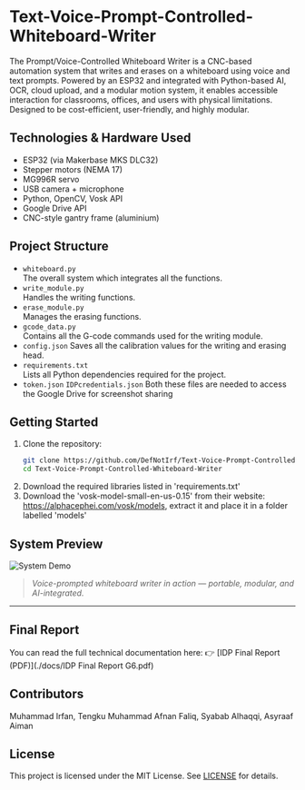 # Text-Voice-Prompt-Controlled-Whiteboard-Writer
The Prompt/Voice-Controlled Whiteboard Writer is a CNC-based automation system that writes and erases on a whiteboard using voice and text prompts. Powered by an ESP32 and integrated with Python-based AI, OCR, cloud upload, and a modular motion system, it enables accessible interaction for classrooms, offices, and users with physical limitations. Designed to be cost-efficient, user-friendly, and highly modular.

## Technologies & Hardware Used
- ESP32 (via Makerbase MKS DLC32)
- Stepper motors (NEMA 17)
- MG996R servo
- USB camera + microphone
- Python, OpenCV, Vosk API
- Google Drive API
- CNC-style gantry frame (aluminium)
  
## Project Structure
- `whiteboard.py`  
  The overall system which integrates all the functions.
- `write_module.py`  
  Handles the writing functions.
- `erase_module.py`  
  Manages the erasing functions.
- `gcode_data.py`  
  Contains all the G-code commands used for the writing module.
- `config.json`
  Saves all the calibration values for the writing and erasing head.
- `requirements.txt`  
  Lists all Python dependencies required for the project.
- `token.json` `IDPcredentials.json`
  Both these files are needed to access the Google Drive for screenshot sharing

## Getting Started
1. Clone the repository:
   ```bash
   git clone https://github.com/DefNotIrf/Text-Voice-Prompt-Controlled-Whiteboard-Writer.git
   cd Text-Voice-Prompt-Controlled-Whiteboard-Writer
2. Download the required libraries listed in 'requirements.txt'
3. Download the 'vosk-model-small-en-us-0.15' from their website: https://alphacephei.com/vosk/models, extract it and place it in a folder labelled 'models'

## System Preview

![System Demo](./docs/product.jpg)

> *Voice-prompted whiteboard writer in action — portable, modular, and AI-integrated.*

---

## Final Report

You can read the full technical documentation here:
👉 [IDP Final Report (PDF)](./docs/IDP Final Report G6.pdf)


## Contributors
Muhammad Irfan, Tengku Muhammad Afnan Faliq, Syabab Alhaqqi, Asyraaf Aiman

## License
This project is licensed under the MIT License. See [LICENSE](./LICENSE) for details.

